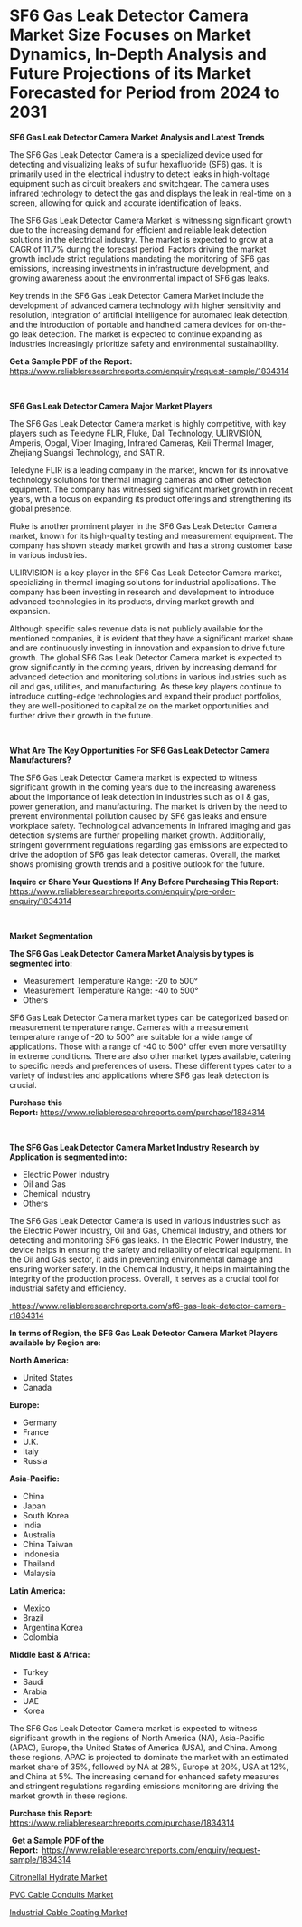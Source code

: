 <p><h1>SF6 Gas Leak Detector Camera Market Size Focuses on Market Dynamics, In-Depth Analysis and Future Projections of its Market Forecasted for Period from 2024 to 2031</h1></p><p><strong>SF6 Gas Leak Detector Camera Market Analysis and Latest Trends</strong></p>
<p><p>The SF6 Gas Leak Detector Camera is a specialized device used for detecting and visualizing leaks of sulfur hexafluoride (SF6) gas. It is primarily used in the electrical industry to detect leaks in high-voltage equipment such as circuit breakers and switchgear. The camera uses infrared technology to detect the gas and displays the leak in real-time on a screen, allowing for quick and accurate identification of leaks.</p><p>The SF6 Gas Leak Detector Camera Market is witnessing significant growth due to the increasing demand for efficient and reliable leak detection solutions in the electrical industry. The market is expected to grow at a CAGR of 11.7% during the forecast period. Factors driving the market growth include strict regulations mandating the monitoring of SF6 gas emissions, increasing investments in infrastructure development, and growing awareness about the environmental impact of SF6 gas leaks.</p><p>Key trends in the SF6 Gas Leak Detector Camera Market include the development of advanced camera technology with higher sensitivity and resolution, integration of artificial intelligence for automated leak detection, and the introduction of portable and handheld camera devices for on-the-go leak detection. The market is expected to continue expanding as industries increasingly prioritize safety and environmental sustainability.</p></p>
<p><strong>Get a Sample PDF of the Report:&nbsp;</strong> <a href="https://www.reliableresearchreports.com/enquiry/request-sample/1834314">https://www.reliableresearchreports.com/enquiry/request-sample/1834314</a></p>
<p>&nbsp;</p>
<p><strong>SF6 Gas Leak Detector Camera Major Market Players</strong></p>
<p><p>The SF6 Gas Leak Detector Camera market is highly competitive, with key players such as Teledyne FLIR, Fluke, Dali Technology, ULIRVISION, Amperis, Opgal, Viper Imaging, Infrared Cameras, Keii Thermal Imager, Zhejiang Suangsi Technology, and SATIR.</p><p>Teledyne FLIR is a leading company in the market, known for its innovative technology solutions for thermal imaging cameras and other detection equipment. The company has witnessed significant market growth in recent years, with a focus on expanding its product offerings and strengthening its global presence.</p><p>Fluke is another prominent player in the SF6 Gas Leak Detector Camera market, known for its high-quality testing and measurement equipment. The company has shown steady market growth and has a strong customer base in various industries.</p><p>ULIRVISION is a key player in the SF6 Gas Leak Detector Camera market, specializing in thermal imaging solutions for industrial applications. The company has been investing in research and development to introduce advanced technologies in its products, driving market growth and expansion.</p><p>Although specific sales revenue data is not publicly available for the mentioned companies, it is evident that they have a significant market share and are continuously investing in innovation and expansion to drive future growth. The global SF6 Gas Leak Detector Camera market is expected to grow significantly in the coming years, driven by increasing demand for advanced detection and monitoring solutions in various industries such as oil and gas, utilities, and manufacturing. As these key players continue to introduce cutting-edge technologies and expand their product portfolios, they are well-positioned to capitalize on the market opportunities and further drive their growth in the future.</p></p>
<p>&nbsp;</p>
<p><strong>What Are The Key Opportunities For SF6 Gas Leak Detector Camera Manufacturers?</strong></p>
<p><p>The SF6 Gas Leak Detector Camera market is expected to witness significant growth in the coming years due to the increasing awareness about the importance of leak detection in industries such as oil & gas, power generation, and manufacturing. The market is driven by the need to prevent environmental pollution caused by SF6 gas leaks and ensure workplace safety. Technological advancements in infrared imaging and gas detection systems are further propelling market growth. Additionally, stringent government regulations regarding gas emissions are expected to drive the adoption of SF6 gas leak detector cameras. Overall, the market shows promising growth trends and a positive outlook for the future.</p></p>
<p><strong>Inquire or Share Your Questions If Any Before Purchasing This Report:</strong> <a href="https://www.reliableresearchreports.com/enquiry/pre-order-enquiry/1834314">https://www.reliableresearchreports.com/enquiry/pre-order-enquiry/1834314</a></p>
<p>&nbsp;</p>
<p><strong>Market Segmentation</strong></p>
<p><strong>The SF6 Gas Leak Detector Camera Market Analysis by types is segmented into:</strong></p>
<p><ul><li>Measurement Temperature Range: -20 to 500°</li><li>Measurement Temperature Range: -40 to 500°</li><li>Others</li></ul></p>
<p><p>SF6 Gas Leak Detector Camera market types can be categorized based on measurement temperature range. Cameras with a measurement temperature range of -20 to 500° are suitable for a wide range of applications. Those with a range of -40 to 500° offer even more versatility in extreme conditions. There are also other market types available, catering to specific needs and preferences of users. These different types cater to a variety of industries and applications where SF6 gas leak detection is crucial.</p></p>
<p><strong>Purchase this Report:&nbsp;</strong><a href="https://www.reliableresearchreports.com/purchase/1834314">https://www.reliableresearchreports.com/purchase/1834314</a></p>
<p>&nbsp;</p>
<p><strong>The SF6 Gas Leak Detector Camera Market Industry Research by Application is segmented into:</strong></p>
<p><ul><li>Electric Power Industry</li><li>Oil and Gas</li><li>Chemical Industry</li><li>Others</li></ul></p>
<p><p>The SF6 Gas Leak Detector Camera is used in various industries such as the Electric Power Industry, Oil and Gas, Chemical Industry, and others for detecting and monitoring SF6 gas leaks. In the Electric Power Industry, the device helps in ensuring the safety and reliability of electrical equipment. In the Oil and Gas sector, it aids in preventing environmental damage and ensuring worker safety. In the Chemical Industry, it helps in maintaining the integrity of the production process. Overall, it serves as a crucial tool for industrial safety and efficiency.</p></p>
<p><a href="https://www.reliableresearchreports.com/sf6-gas-leak-detector-camera-r1834314">&nbsp;https://www.reliableresearchreports.com/sf6-gas-leak-detector-camera-r1834314</a></p>
<p><strong>In terms of Region, the SF6 Gas Leak Detector Camera Market Players available by Region are:</strong></p>
<p>
    <p> <strong> North America: </strong>
        <ul>
            <li>United States</li>
            <li>Canada</li>
        </ul>
        </p> 
    <p> <strong> Europe: </strong>
        <ul>
            <li>Germany</li>
            <li>France</li>
            <li>U.K.</li>
            <li>Italy</li>
            <li>Russia</li>
        </ul>
        </p> 
    <p> <strong> Asia-Pacific: </strong>
        <ul>
            <li>China</li>
            <li>Japan</li>
            <li>South Korea</li>
            <li>India</li>
            <li>Australia</li>
            <li>China Taiwan</li>
            <li>Indonesia</li>
            <li>Thailand</li>
            <li>Malaysia</li>
        </ul>
        </p> 
    <p> <strong> Latin America: </strong>
        <ul>
            <li>Mexico</li>
            <li>Brazil</li>
            <li>Argentina Korea</li>
            <li>Colombia</li>
        </ul>
        </p> 
    <p> <strong> Middle East & Africa: </strong>
        <ul>
            <li>Turkey</li>
            <li>Saudi</li>
            <li>Arabia</li>
            <li>UAE</li>
            <li>Korea</li>
        </ul>
    </p>
    </p>
<p><p>The SF6 Gas Leak Detector Camera market is expected to witness significant growth in the regions of North America (NA), Asia-Pacific (APAC), Europe, the United States of America (USA), and China. Among these regions, APAC is projected to dominate the market with an estimated market share of 35%, followed by NA at 28%, Europe at 20%, USA at 12%, and China at 5%. The increasing demand for enhanced safety measures and stringent regulations regarding emissions monitoring are driving the market growth in these regions.</p></p>
<p><strong>Purchase this Report: </strong><a href="https://www.reliableresearchreports.com/purchase/1834314">https://www.reliableresearchreports.com/purchase/1834314</a></p>
<p>&nbsp;<strong>Get a Sample PDF of the Report:&nbsp;&nbsp;</strong><a href="https://www.reliableresearchreports.com/enquiry/request-sample/1834314">https://www.reliableresearchreports.com/enquiry/request-sample/1834314</a></p>
<p><strong></strong></p>
<p><p><a href="https://www.linkedin.com/pulse/citronellal-hydrate-market-global-regional-analysis-focus-krvrc?trackingId=fHg%2F6oEyqhDvoerhXsOc5A%3D%3D">Citronellal Hydrate Market</a></p><p><a href="https://www.linkedin.com/pulse/comprehensive-analysis-global-pvc-cable-conduits-market-growth-gi0zc?trackingId=dWPQBr6Zh009pvYoXgtY%2BA%3D%3D">PVC Cable Conduits Market</a></p><p><a href="https://www.linkedin.com/pulse/industrial-cable-coating-market-size-share-amp-trends-analysis-yktjf?trackingId=x2zNoASfMypTNiev2puCpw%3D%3D">Industrial Cable Coating Market</a></p></p>